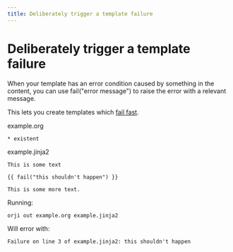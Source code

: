 ```yaml
---
title: Deliberately trigger a template failure
---
```

# Deliberately trigger a template failure


When your template has an error condition caused by 
something in the content, you can use fail("error message")
to raise the error with a relevant message.

This lets you create templates which [fail fast](https://en.wikipedia.org/wiki/Fail-fast).





example.org
```
* existent

```


example.jinja2
```
This is some text

{{ fail("this shouldn't happen") }}

This is some more text.

```




Running:
```bash
orji out example.org example.jinja2
```

Will error with:
```
Failure on line 3 of example.jinja2: this shouldn't happen

```
